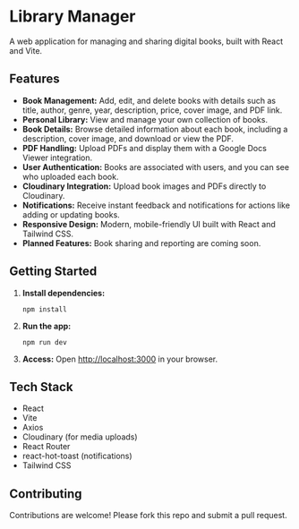 # Library Manager

A web application for managing and sharing digital books, built with React and Vite.

## Features

- **Book Management:** Add, edit, and delete books with details such as title, author, genre, year, description, price, cover image, and PDF link.
- **Personal Library:** View and manage your own collection of books.
- **Book Details:** Browse detailed information about each book, including a description, cover image, and download or view the PDF.
- **PDF Handling:** Upload PDFs and display them with a Google Docs Viewer integration.
- **User Authentication:** Books are associated with users, and you can see who uploaded each book.
- **Cloudinary Integration:** Upload book images and PDFs directly to Cloudinary.
- **Notifications:** Receive instant feedback and notifications for actions like adding or updating books.
- **Responsive Design:** Modern, mobile-friendly UI built with React and Tailwind CSS.
- **Planned Features:** Book sharing and reporting are coming soon.

## Getting Started

1. **Install dependencies:**
   ```
   npm install
   ```
2. **Run the app:**
   ```
   npm run dev
   ```
3. **Access:** Open [http://localhost:3000](http://localhost:3000) in your browser.

## Tech Stack

- React
- Vite
- Axios
- Cloudinary (for media uploads)
- React Router
- react-hot-toast (notifications)
- Tailwind CSS

## Contributing

Contributions are welcome! Please fork this repo and submit a pull request.

